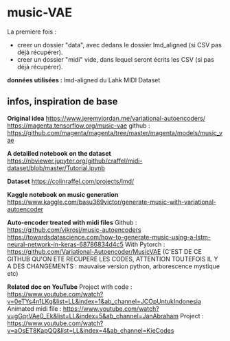 # music-VAE

La premiere fois : 
* creer un dossier "data", avec dedans le dossier lmd_aligned (si CSV pas déjà récupérer).
* creer un dossier "midi" vide, dans lequel seront écrits les CSV (si pas déjà récupérer).

**données utilisées :** lmd-aligned du Lahk MIDI Dataset

## infos, inspiration de base

 **Original idea**
https://www.jeremyjordan.me/variational-autoencoders/
https://magenta.tensorflow.org/music-vae
github : https://github.com/magenta/magenta/tree/master/magenta/models/music_vae

**A detailled notebook on the dataset**
https://nbviewer.jupyter.org/github/craffel/midi-dataset/blob/master/Tutorial.ipynb 

**Dataset**
https://colinraffel.com/projects/lmd/ 

**Kaggle notebook on music generation**
https://www.kaggle.com/basu369victor/generate-music-with-variational-autoencoder

**Auto-encoder treated with midi files**
Github : https://github.com/vikrosj/music-autoencoders
https://towardsdatascience.com/how-to-generate-music-using-a-lstm-neural-network-in-keras-68786834d4c5
With Pytorch : https://github.com/Variational-Autoencoder/MusicVAE (C'EST DE CE GITHUB QU'ON ETE RECUPERE LES CODES, ATTENTION TOUTEFOIS IL Y A DES CHANGEMENTS : mauvaise version python, arborescence mystique etc)

**Related doc on YouTube**
Project with code : https://www.youtube.com/watch?v=0eTYs4n1LKg&list=LL&index=1&ab_channel=JCOpUntukIndonesia
Animated midi file : https://www.youtube.com/watch?v=gGqrVAe0_Ek&list=LL&index=5&ab_channel=JanAbraham
Project : https://www.youtube.com/watch?v=aOsET8KapQQ&list=LL&index=4&ab_channel=KieCodes
